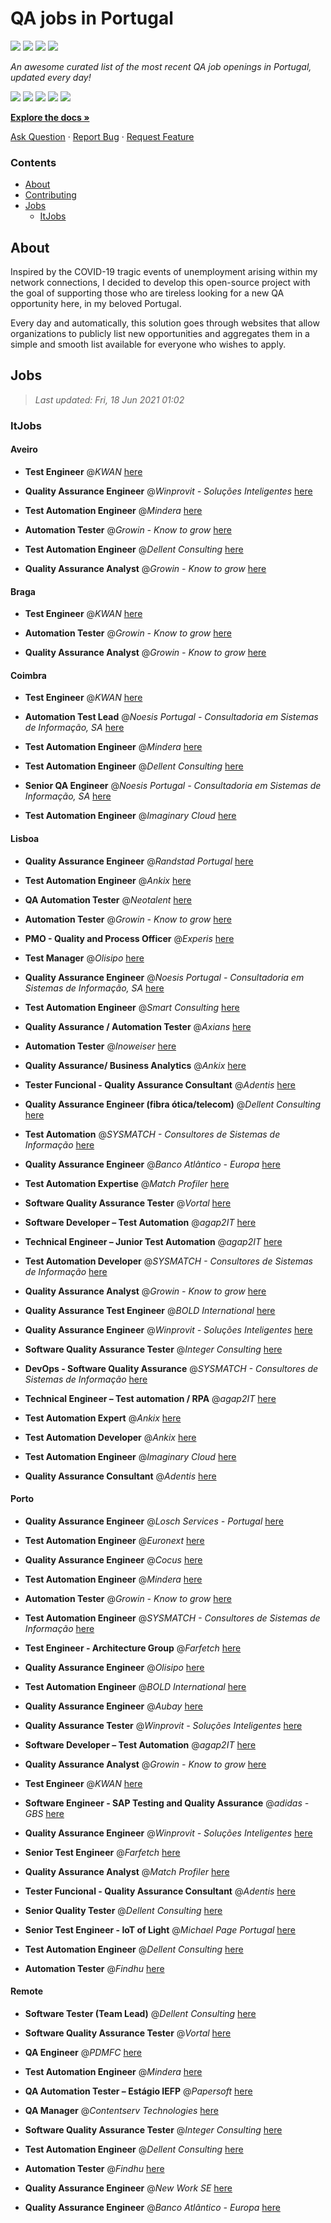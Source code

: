 QA jobs in Portugal
========================

![](https://img.shields.io/static/v1?label=%F0%9F%8C%9F&message=If%20Useful&color=BC4E99)
[![](https://img.shields.io/github/stars/sergiomartins8/qa-jobs-in-portugal)](https://github.com/sergiomartins8/qa-jobs-in-portugal/stargazers)
[![](https://img.shields.io/github/forks/sergiomartins8/qa-jobs-in-portugal)](https://github.com/sergiomartins8/qa-jobs-in-portugal/network/members)
[![](https://img.shields.io/badge/-sergiomartins8-blue?logo=Linkedin&logoColor=white)](https://www.linkedin.com/in/sergiomartins8/)

_An awesome curated list of the most recent QA job openings in Portugal, updated every day!_

[![](https://img.shields.io/github/v/release/sergiomartins8/qa-jobs-in-portugal)](https://github.com/sergiomartins8/qa-jobs-in-portugal/releases)
[![](https://github.com/sergiomartins8/qa-jobs-in-portugal/workflows/release/badge.svg)](https://github.com/sergiomartins8/qa-jobs-in-portugal/actions?query=workflow%3Arelease)
[![](https://img.shields.io/github/issues/sergiomartins8/qa-jobs-in-portugal)](https://github.com/sergiomartins8/qa-jobs-in-portugal/issues)
[![](https://img.shields.io/github/contributors/sergiomartins8/qa-jobs-in-portugal)](https://github.com/sergiomartins8/qa-jobs-in-portugal/graphs/contributors)
[![](https://img.shields.io/github/license/sergiomartins8/qa-jobs-in-portugal)](https://github.com/sergiomartins8/qa-jobs-in-portugal/blob/master/LICENSE)

**[Explore the docs »](https://github.com/sergiomartins8/qa-jobs-in-portugal/blob/master/docs/DOCUMENTATION.md)**

[Ask Question](https://github.com/sergiomartins8/qa-jobs-in-portugal/issues) 
·
[Report Bug](https://github.com/sergiomartins8/qa-jobs-in-portugal/issues)
·
[Request Feature](https://github.com/sergiomartins8/qa-jobs-in-portugal/issues)

### Contents
* [About](#about)
* [Contributing](https://github.com/sergiomartins8/qa-jobs-in-portugal/blob/master/docs/CONTRIBUTING.md)
* [Jobs](#jobs)
  * [ItJobs](#itjobs)

## About
Inspired by the COVID-19 tragic events of unemployment arising within my network connections, I decided to develop this open-source project with the goal of supporting those who are tireless looking for a new QA opportunity here, in my beloved Portugal.

Every day and automatically, this solution goes through websites that allow organizations to publicly list new opportunities and aggregates them in a simple and smooth list available for everyone who wishes to apply.

Jobs
---------

> _Last updated: Fri, 18 Jun 2021 01:02_

### ItJobs

#### Aveiro

- **Test Engineer** @_KWAN_ [here](https://www.itjobs.pt/oferta/386605/test-engineer)


- **Quality Assurance Engineer** @_Winprovit - Soluções Inteligentes_ [here](https://www.itjobs.pt/oferta/390372/quality-assurance-engineer)


- **Test Automation Engineer** @_Mindera_ [here](https://www.itjobs.pt/oferta/387459/test-automation-engineer)


- **Automation Tester** @_Growin - Know to grow_ [here](https://www.itjobs.pt/oferta/388774/automation-tester)


- **Test Automation Engineer** @_Dellent Consulting_ [here](https://www.itjobs.pt/oferta/387400/test-automation-engineer)


- **Quality Assurance Analyst** @_Growin - Know to grow_ [here](https://www.itjobs.pt/oferta/388794/quality-assurance-analyst)

#### Braga

- **Test Engineer** @_KWAN_ [here](https://www.itjobs.pt/oferta/386605/test-engineer)


- **Automation Tester** @_Growin - Know to grow_ [here](https://www.itjobs.pt/oferta/388774/automation-tester)


- **Quality Assurance Analyst** @_Growin - Know to grow_ [here](https://www.itjobs.pt/oferta/388794/quality-assurance-analyst)

#### Coimbra

- **Test Engineer** @_KWAN_ [here](https://www.itjobs.pt/oferta/386605/test-engineer)


- **Automation Test Lead** @_Noesis Portugal - Consultadoria em Sistemas de Informação, SA_ [here](https://www.itjobs.pt/oferta/387613/automation-test-lead)


- **Test Automation Engineer** @_Mindera_ [here](https://www.itjobs.pt/oferta/387459/test-automation-engineer)


- **Test Automation Engineer** @_Dellent Consulting_ [here](https://www.itjobs.pt/oferta/387400/test-automation-engineer)


- **Senior QA Engineer** @_Noesis Portugal - Consultadoria em Sistemas de Informação, SA_ [here](https://www.itjobs.pt/oferta/387682/senior-qa-engineer)


- **Test Automation Engineer** @_Imaginary Cloud_ [here](https://www.itjobs.pt/oferta/390201/test-automation-engineer)

#### Lisboa

- **Quality Assurance Engineer** @_Randstad Portugal_ [here](https://www.itjobs.pt/oferta/387932/quality-assurance-engineer)


- **Test Automation Engineer** @_Ankix_ [here](https://www.itjobs.pt/oferta/384864/test-automation-engineer)


- **QA Automation Tester** @_Neotalent_ [here](https://www.itjobs.pt/oferta/390168/qa-automation-tester)


- **Automation Tester** @_Growin - Know to grow_ [here](https://www.itjobs.pt/oferta/388774/automation-tester)


- **PMO - Quality and Process Officer** @_Experis_ [here](https://www.itjobs.pt/oferta/384713/pmo-quality-and-process-officer)


- **Test Manager** @_Olisipo_ [here](https://www.itjobs.pt/oferta/386757/test-manager)


- **Quality Assurance Engineer** @_Noesis Portugal - Consultadoria em Sistemas de Informação, SA_ [here](https://www.itjobs.pt/oferta/387625/quality-assurance-engineer)


- **Test Automation Engineer** @_Smart Consulting_ [here](https://www.itjobs.pt/oferta/384761/test-automation-engineer)


- **Quality Assurance / Automation Tester** @_Axians_ [here](https://www.itjobs.pt/oferta/386785/quality-assurance-automation-tester)


- **Automation Tester** @_Inoweiser_ [here](https://www.itjobs.pt/oferta/386831/automation-tester)


- **Quality Assurance/ Business Analytics** @_Ankix_ [here](https://www.itjobs.pt/oferta/390367/quality-assurance-business-analytics)


- **Tester Funcional - Quality Assurance Consultant** @_Adentis_ [here](https://www.itjobs.pt/oferta/384802/tester-funcional-quality-assurance-consultant)


- **Quality Assurance Engineer (fibra ótica/telecom)** @_Dellent Consulting_ [here](https://www.itjobs.pt/oferta/385360/quality-assurance-engineer-fibra-otica-telecom)


- **Test Automation** @_SYSMATCH - Consultores de Sistemas de Informação_ [here](https://www.itjobs.pt/oferta/382478/test-automation)


- **Quality Assurance Engineer** @_Banco Atlântico - Europa_ [here](https://www.itjobs.pt/oferta/384493/quality-assurance-engineer)


- **Test Automation Expertise** @_Match Profiler_ [here](https://www.itjobs.pt/oferta/383151/test-automation-expertise)


- **Software Quality Assurance Tester** @_Vortal_ [here](https://www.itjobs.pt/oferta/389249/software-quality-assurance-tester)


- **Software Developer – Test Automation** @_agap2IT_ [here](https://www.itjobs.pt/oferta/388690/software-developer-test-automation-portugal)


- **Technical Engineer – Junior Test Automation** @_agap2IT_ [here](https://www.itjobs.pt/oferta/388550/technical-engineer-junior-test-automation-portugal)


- **Test Automation Developer** @_SYSMATCH - Consultores de Sistemas de Informação_ [here](https://www.itjobs.pt/oferta/381136/test-automation-developer)


- **Quality Assurance Analyst** @_Growin - Know to grow_ [here](https://www.itjobs.pt/oferta/388794/quality-assurance-analyst)


- **Quality Assurance Test Engineer** @_BOLD International_ [here](https://www.itjobs.pt/oferta/384319/quality-assurance-test-engineer)


- **Quality Assurance Engineer** @_Winprovit - Soluções Inteligentes_ [here](https://www.itjobs.pt/oferta/390372/quality-assurance-engineer)


- **Software Quality Assurance Tester** @_Integer Consulting_ [here](https://www.itjobs.pt/oferta/388332/software-quality-assurance-tester)


- **DevOps - Software Quality Assurance** @_SYSMATCH - Consultores de Sistemas de Informação_ [here](https://www.itjobs.pt/oferta/380682/devops-software-quality-assurance)


- **Technical Engineer – Test automation / RPA** @_agap2IT_ [here](https://www.itjobs.pt/oferta/385411/technical-engineer-test-automation-rpa)


- **Test Automation Expert** @_Ankix_ [here](https://www.itjobs.pt/oferta/383194/test-automation-expert)


- **Test Automation Developer** @_Ankix_ [here](https://www.itjobs.pt/oferta/383844/test-automation-developer)


- **Test Automation Engineer** @_Imaginary Cloud_ [here](https://www.itjobs.pt/oferta/390201/test-automation-engineer)


- **Quality Assurance Consultant** @_Adentis_ [here](https://www.itjobs.pt/oferta/388324/quality-assurance-consultant)

#### Porto

- **Quality Assurance Engineer** @_Losch Services - Portugal_ [here](https://www.itjobs.pt/oferta/385230/quality-assurance-engineer)


- **Test Automation Engineer** @_Euronext_ [here](https://www.itjobs.pt/oferta/386321/test-automation-engineer)


- **Quality Assurance Engineer** @_Cocus_ [here](https://www.itjobs.pt/oferta/389255/quality-assurance-engineer)


- **Test Automation Engineer** @_Mindera_ [here](https://www.itjobs.pt/oferta/387459/test-automation-engineer)


- **Automation Tester** @_Growin - Know to grow_ [here](https://www.itjobs.pt/oferta/388774/automation-tester)


- **Test Automation Engineer** @_SYSMATCH - Consultores de Sistemas de Informação_ [here](https://www.itjobs.pt/oferta/379895/test-automation-engineer)


- **Test Engineer - Architecture Group** @_Farfetch_ [here](https://www.itjobs.pt/oferta/386009/test-engineer-architecture-group)


- **Quality Assurance Engineer** @_Olisipo_ [here](https://www.itjobs.pt/oferta/386356/quality-assurance-engineer)


- **Test Automation Engineer** @_BOLD International_ [here](https://www.itjobs.pt/oferta/387450/test-automation-engineer)


- **Quality Assurance Engineer** @_Aubay_ [here](https://www.itjobs.pt/oferta/384350/quality-assurance-engineer)


- **Quality Assurance Tester** @_Winprovit - Soluções Inteligentes_ [here](https://www.itjobs.pt/oferta/389928/quality-assurance-tester)


- **Software Developer – Test Automation** @_agap2IT_ [here](https://www.itjobs.pt/oferta/390537/software-developer-test-automation)


- **Quality Assurance Analyst** @_Growin - Know to grow_ [here](https://www.itjobs.pt/oferta/388794/quality-assurance-analyst)


- **Test Engineer** @_KWAN_ [here](https://www.itjobs.pt/oferta/386605/test-engineer)


- **Software Engineer - SAP Testing and Quality Assurance** @_adidas - GBS_ [here](https://www.itjobs.pt/oferta/390274/software-engineer-sap-testing-and-quality-assurance)


- **Quality Assurance Engineer** @_Winprovit - Soluções Inteligentes_ [here](https://www.itjobs.pt/oferta/390372/quality-assurance-engineer)


- **Senior Test Engineer** @_Farfetch_ [here](https://www.itjobs.pt/oferta/388392/senior-test-engineer)


- **Quality Assurance Analyst** @_Match Profiler_ [here](https://www.itjobs.pt/oferta/378737/quality-assurance-analyst)


- **Tester Funcional - Quality Assurance Consultant** @_Adentis_ [here](https://www.itjobs.pt/oferta/384802/tester-funcional-quality-assurance-consultant)


- **Senior Quality Tester** @_Dellent Consulting_ [here](https://www.itjobs.pt/oferta/386259/senior-quality-tester)


- **Senior Test Engineer - IoT of Light** @_Michael Page Portugal_ [here](https://www.itjobs.pt/oferta/386711/senior-test-engineer-m-f-iot-of-light)


- **Test Automation Engineer** @_Dellent Consulting_ [here](https://www.itjobs.pt/oferta/387400/test-automation-engineer)


- **Automation Tester** @_Findhu_ [here](https://www.itjobs.pt/oferta/388069/automation-tester)

#### Remote

- **Software Tester (Team Lead)** @_Dellent Consulting_ [here](https://www.itjobs.pt/oferta/388099/software-tester-team-lead)


- **Software Quality Assurance Tester** @_Vortal_ [here](https://www.itjobs.pt/oferta/389249/software-quality-assurance-tester)


- **QA Engineer** @_PDMFC_ [here](https://www.itjobs.pt/oferta/389991/qa-engineer-projeto-temporario)


- **Test Automation Engineer** @_Mindera_ [here](https://www.itjobs.pt/oferta/387459/test-automation-engineer)


- **QA Automation Tester – Estágio IEFP** @_Papersoft_ [here](https://www.itjobs.pt/oferta/386797/qa-automation-tester-estagio-iefp)


- **QA Manager** @_Contentserv Technologies_ [here](https://www.itjobs.pt/oferta/385670/qa-manager)


- **Software Quality Assurance Tester** @_Integer Consulting_ [here](https://www.itjobs.pt/oferta/388456/software-quality-assurance-tester)


- **Test Automation Engineer** @_Dellent Consulting_ [here](https://www.itjobs.pt/oferta/387400/test-automation-engineer)


- **Automation Tester** @_Findhu_ [here](https://www.itjobs.pt/oferta/388069/automation-tester)


- **Quality Assurance Engineer** @_New Work SE_ [here](https://www.itjobs.pt/oferta/389119/senior-quality-assurance-engineer)


- **Quality Assurance Engineer** @_Banco Atlântico - Europa_ [here](https://www.itjobs.pt/oferta/384493/quality-assurance-engineer)

